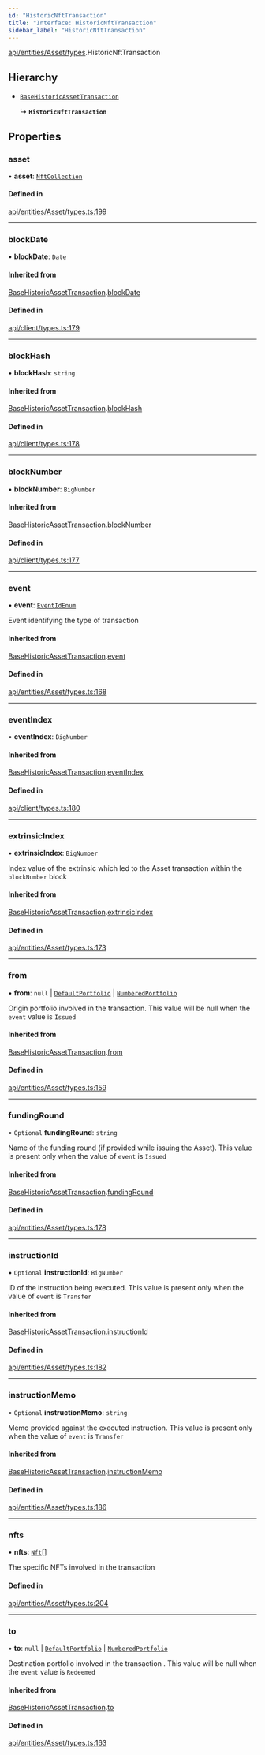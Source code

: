 ```yaml
---
id: "HistoricNftTransaction"
title: "Interface: HistoricNftTransaction"
sidebar_label: "HistoricNftTransaction"
---
```


[api/entities/Asset/types](../../../../../../modules/API/Entities/Asset/Types/Types.md).HistoricNftTransaction

## Hierarchy

- [`BaseHistoricAssetTransaction`](../BaseHistoricAssetTransaction/BaseHistoricAssetTransaction.md)

  ↳ **`HistoricNftTransaction`**

## Properties

### asset

• **asset**: [`NftCollection`](../../../../../../classes/API/Entities/Asset/NonFungible/NftCollection/NftCollection.md)

#### Defined in

[api/entities/Asset/types.ts:199](https://github.com/PolymeshAssociation/polymesh-sdk/blob/fbf6882d0/src/api/entities/Asset/types.ts#L199)

___

### blockDate

• **blockDate**: `Date`

#### Inherited from

[BaseHistoricAssetTransaction](../BaseHistoricAssetTransaction/BaseHistoricAssetTransaction.md).[blockDate](../BaseHistoricAssetTransaction/BaseHistoricAssetTransaction.md#blockdate)

#### Defined in

[api/client/types.ts:179](https://github.com/PolymeshAssociation/polymesh-sdk/blob/fbf6882d0/src/api/client/types.ts#L179)

___

### blockHash

• **blockHash**: `string`

#### Inherited from

[BaseHistoricAssetTransaction](../BaseHistoricAssetTransaction/BaseHistoricAssetTransaction.md).[blockHash](../BaseHistoricAssetTransaction/BaseHistoricAssetTransaction.md#blockhash)

#### Defined in

[api/client/types.ts:178](https://github.com/PolymeshAssociation/polymesh-sdk/blob/fbf6882d0/src/api/client/types.ts#L178)

___

### blockNumber

• **blockNumber**: `BigNumber`

#### Inherited from

[BaseHistoricAssetTransaction](../BaseHistoricAssetTransaction/BaseHistoricAssetTransaction.md).[blockNumber](../BaseHistoricAssetTransaction/BaseHistoricAssetTransaction.md#blocknumber)

#### Defined in

[api/client/types.ts:177](https://github.com/PolymeshAssociation/polymesh-sdk/blob/fbf6882d0/src/api/client/types.ts#L177)

___

### event

• **event**: [`EventIdEnum`](../../../../../../enums/Types/EventIdEnum/EventIdEnum.md)

Event identifying the type of transaction

#### Inherited from

[BaseHistoricAssetTransaction](../BaseHistoricAssetTransaction/BaseHistoricAssetTransaction.md).[event](../BaseHistoricAssetTransaction/BaseHistoricAssetTransaction.md#event)

#### Defined in

[api/entities/Asset/types.ts:168](https://github.com/PolymeshAssociation/polymesh-sdk/blob/fbf6882d0/src/api/entities/Asset/types.ts#L168)

___

### eventIndex

• **eventIndex**: `BigNumber`

#### Inherited from

[BaseHistoricAssetTransaction](../BaseHistoricAssetTransaction/BaseHistoricAssetTransaction.md).[eventIndex](../BaseHistoricAssetTransaction/BaseHistoricAssetTransaction.md#eventindex)

#### Defined in

[api/client/types.ts:180](https://github.com/PolymeshAssociation/polymesh-sdk/blob/fbf6882d0/src/api/client/types.ts#L180)

___

### extrinsicIndex

• **extrinsicIndex**: `BigNumber`

Index value of the extrinsic which led to the Asset transaction within the `blockNumber` block

#### Inherited from

[BaseHistoricAssetTransaction](../BaseHistoricAssetTransaction/BaseHistoricAssetTransaction.md).[extrinsicIndex](../BaseHistoricAssetTransaction/BaseHistoricAssetTransaction.md#extrinsicindex)

#### Defined in

[api/entities/Asset/types.ts:173](https://github.com/PolymeshAssociation/polymesh-sdk/blob/fbf6882d0/src/api/entities/Asset/types.ts#L173)

___

### from

• **from**: ``null`` \| [`DefaultPortfolio`](../../../../../../classes/API/Entities/DefaultPortfolio/DefaultPortfolio.md) \| [`NumberedPortfolio`](../../../../../../classes/API/Entities/NumberedPortfolio/NumberedPortfolio.md)

Origin portfolio involved in the transaction. This value will be null when the `event` value is `Issued`

#### Inherited from

[BaseHistoricAssetTransaction](../BaseHistoricAssetTransaction/BaseHistoricAssetTransaction.md).[from](../BaseHistoricAssetTransaction/BaseHistoricAssetTransaction.md#from)

#### Defined in

[api/entities/Asset/types.ts:159](https://github.com/PolymeshAssociation/polymesh-sdk/blob/fbf6882d0/src/api/entities/Asset/types.ts#L159)

___

### fundingRound

• `Optional` **fundingRound**: `string`

Name of the funding round (if provided while issuing the Asset). This value is present only when the value of `event` is `Issued`

#### Inherited from

[BaseHistoricAssetTransaction](../BaseHistoricAssetTransaction/BaseHistoricAssetTransaction.md).[fundingRound](../BaseHistoricAssetTransaction/BaseHistoricAssetTransaction.md#fundinground)

#### Defined in

[api/entities/Asset/types.ts:178](https://github.com/PolymeshAssociation/polymesh-sdk/blob/fbf6882d0/src/api/entities/Asset/types.ts#L178)

___

### instructionId

• `Optional` **instructionId**: `BigNumber`

ID of the instruction being executed. This value is present only when the value of `event` is `Transfer`

#### Inherited from

[BaseHistoricAssetTransaction](../BaseHistoricAssetTransaction/BaseHistoricAssetTransaction.md).[instructionId](../BaseHistoricAssetTransaction/BaseHistoricAssetTransaction.md#instructionid)

#### Defined in

[api/entities/Asset/types.ts:182](https://github.com/PolymeshAssociation/polymesh-sdk/blob/fbf6882d0/src/api/entities/Asset/types.ts#L182)

___

### instructionMemo

• `Optional` **instructionMemo**: `string`

Memo provided against the executed instruction. This value is present only when the value of `event` is `Transfer`

#### Inherited from

[BaseHistoricAssetTransaction](../BaseHistoricAssetTransaction/BaseHistoricAssetTransaction.md).[instructionMemo](../BaseHistoricAssetTransaction/BaseHistoricAssetTransaction.md#instructionmemo)

#### Defined in

[api/entities/Asset/types.ts:186](https://github.com/PolymeshAssociation/polymesh-sdk/blob/fbf6882d0/src/api/entities/Asset/types.ts#L186)

___

### nfts

• **nfts**: [`Nft`](../../../../../../classes/API/Entities/Asset/NonFungible/Nft/Nft.md)[]

The specific NFTs involved in the transaction

#### Defined in

[api/entities/Asset/types.ts:204](https://github.com/PolymeshAssociation/polymesh-sdk/blob/fbf6882d0/src/api/entities/Asset/types.ts#L204)

___

### to

• **to**: ``null`` \| [`DefaultPortfolio`](../../../../../../classes/API/Entities/DefaultPortfolio/DefaultPortfolio.md) \| [`NumberedPortfolio`](../../../../../../classes/API/Entities/NumberedPortfolio/NumberedPortfolio.md)

Destination portfolio involved in the transaction . This value will be null when the `event` value is `Redeemed`

#### Inherited from

[BaseHistoricAssetTransaction](../BaseHistoricAssetTransaction/BaseHistoricAssetTransaction.md).[to](../BaseHistoricAssetTransaction/BaseHistoricAssetTransaction.md#to)

#### Defined in

[api/entities/Asset/types.ts:163](https://github.com/PolymeshAssociation/polymesh-sdk/blob/fbf6882d0/src/api/entities/Asset/types.ts#L163)
